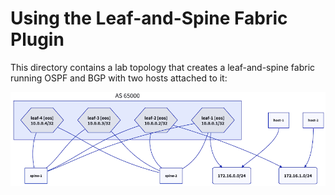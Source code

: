 # Using the Leaf-and-Spine Fabric Plugin

This directory contains a lab topology that creates a leaf-and-spine fabric running OSPF and BGP with two hosts attached to it:

![](leaf-spine-hosts.png)
